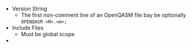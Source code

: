 - Version String
	- The first non-comment line of an OpenQASM file bay be optionally `OPENQASM <M>.<m>;`
- Include Files
	- Must be global scope
-